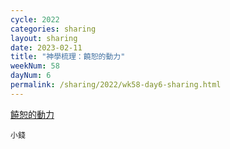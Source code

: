 ```yaml
---
cycle: 2022
categories: sharing
layout: sharing
date: 2023-02-11
title: "神學梳理：饒恕的動力"
weekNum: 58
dayNum: 6
permalink: /sharing/2022/wk58-day6-sharing.html
---
```


[饒恕的動力](https://eccseattle.github.io/media/sharing/2022/wk058/2023-02-11-bin.m4a)

`小錢`

